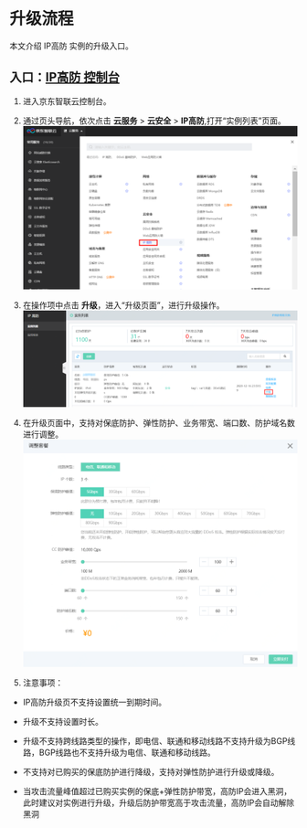 # 升级流程

本文介绍 IP高防 实例的升级入口。


## 入口：[IP高防 控制台](https://ip-anti-console.jdcloud.com/instancelist)

1. 进入京东智联云控制台。

2. 通过页头导航，依次点击 **云服务** >  **云安全** >  **IP高防**,打开“实例列表”页面。
![](../../../../image/Advanced%20Anti-DDoS/price05.png)

3. 在操作项中点击 **升级**，进入“升级页面”，进行升级操作。
![](../../../../image/Advanced%20Anti-DDoS/Upgrade01.PNG)

4. 在升级页面中，支持对保底防护、弹性防护、业务带宽、端口数、防护域名数进行调整。
![](../../../../image/Advanced%20Anti-DDoS/Upgrade02.PNG)

5. 注意事项：

- IP高防升级页不支持设置统一到期时间。

- 升级不支持设置时长。

- 升级不支持跨线路类型的操作，即电信、联通和移动线路不支持升级为BGP线路，BGP线路也不支持升级为电信、联通和移动线路。

- 不支持对已购买的保底防护进行降级，支持对弹性防护进行升级或降级。

- 当攻击流量峰值超过已购买实例的保底+弹性防护带宽，高防IP会进入黑洞，此时建议对实例进行升级，升级后防护带宽高于攻击流量，高防IP会自动解除黑洞

